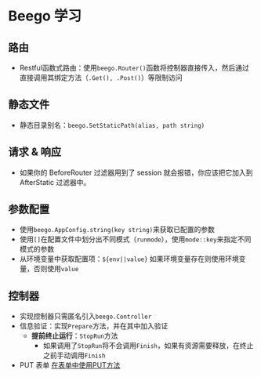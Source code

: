 # Beego 学习

## 路由

- Restful函数式路由：使用`beego.Router()`函数将控制器直接传入，然后通过直接调用其绑定方法（`.Get(), .Post()`）等限制访问

## 静态文件

- 静态目录别名：`beego.SetStaticPath(alias, path string)`

## 请求 & 响应

- 如果你的 BeforeRouter 过滤器用到了 session 就会报错，你应该把它加入到 AfterStatic 过滤器中。

## 参数配置

- 使用`beego.AppConfig.string(key string)`来获取已配置的参数
- 使用`[]`在配置文件中划分出不同模式（`runmode`），使用`mode::key`来指定不同模式的参数
- 从环境变量中获取配置项：`${env||value}` 如果环境变量存在则使用环境变量，否则使用`value`

## 控制器

- 实现控制器只需匿名引入`beego.Controller`
- 信息验证：实现`Prepare`方法，并在其中加入验证
  - **提前终止运行**：`StopRun`方法
    - 如果调用了`StopRun`将不会调用`Finish`，如果有资源需要释放，在终止之前手动调用`Finish`
- PUT 表单 [在表单中使用PUT方法](https://beego.me/docs/mvc/controller/controller.md#%E5%9C%A8%E8%A1%A8%E5%8D%95%E4%B8%AD%E4%BD%BF%E7%94%A8-put-%E6%96%B9%E6%B3%95)

